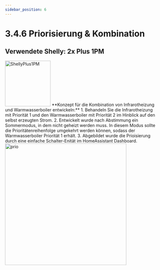 ```yaml
---
sidebar_position: 6 
---
```


# 3.4.6 Priorisierung & Kombination 
## Verwendete Shelly: 2x Plus 1PM 
<img src="/img/shelly1pm.png" alt="ShellyPlus1PM" width="150"/>
**Konzept für die Kombination von Infrarotheizung und Warmwasserboiler entwickeln:**
   1. Behandeln Sie die Infrarotheizung mit Priorität 1 und den Warmwasserboiler mit Priorität 2 im Hinblick auf den selbst erzeugten Strom.
   2. Entwickelt wurde nach Abstimmung ein Sommermodus, in dem nicht geheizt werden muss. In diesem Modus sollte die Prioritätenreihenfolge umgekehrt werden können, sodass der Warmwasserboiler Priorität 1 erhält.
   3. Abgebildet wurde die Prioisierung durch eine einfache Schalter-Enität im HomeAssistant Dashboard.
<img src="/img/prio.png" alt="prio" width="400"/>
